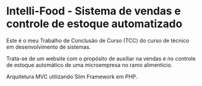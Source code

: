 # Intelli-Food - Sistema de vendas e controle de estoque automatizado
Este é o meu Trabalho de Conclusão de Curso (TCC) do curso de técnico em desenvolvimento de sistemas.
<p> Trata-se de um website com o propósito de auxiliar na vendas e no controle de estoque automático de uma microempresa no ramo alimentício.
<p> Arquitetura MVC utilizando Slim Framework em PHP.</p>
